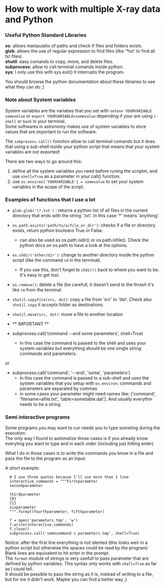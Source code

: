 
# How to work with multiple X-ray data and Python

### Useful Python Standard Libraries

   **os**: allows manipulatio of paths and check if files and folders exists.  
   **glob**: allows the use of regular expression to find files (like '\*txt' to find all txt files).  
   **shutil**: easy comands to copy, move, and delete files.  
   **subprocess**: allow to call terminal comands inside python.  
   **sys**: I only use this with sys.exit() it interrupts the program.  

   You should browse the python documentation about these libraries to see what they can do ;)  

### Note about System variables 

   System variables are the variabes that you set with `setenv YOURVARIABLE somevalue` or `export YOURVARIABLE=somevalue` depending if your are using `c-shell` or `bash` in your terminal.  
   Some softwares in astronomy makes use of system variables to store values that are important to run the software.  

   The `subprocess.call()` function allow to call terminal comands but it does that using a sub-shell inside your python script that means that your system variables are not exported!  

  There are two ways to go around this:  
   
   1. define all the system variables you need before runing the scriptm, and use `shell=True` as a parameter in your call() function.  
   2. use `os.environ['YOURVARIABLE'] = somevalue` to set your system variables in the scope of the script.  

### Examples of functions that I use a lot

   - `glob.glob('\*.txt')` : returns a python list of all files in the current directory that ends with the string '.txt'. In this case '\*' means 'anything'.  
   - `os.path.exists('path/to/a/file_or_dir')`: checks if a file or directory exists, return python booleans True or False.  
      - can also be used as os.path.isdir() or os.path.isfile(). Check the python docs on os.path to have a look at the options.  
   - `os.chdir('other/dir')`: change to another directory inside the python script (like the command `cd` in the terminal).  
      - If you use this, don't forget to `chdir()` back to where you want to be. It's easy to get lost.  
   - `os.remove()`: delete a file (be carefull, it doesn't send to the thrash it's like `rm` from the terminal.  
   - `shutil.copyfile(src, dst)`: copy a file from 'src' to 'dst'. Check also `shutil.copy` it accepts folder as destinations.  
   - `shutil.move(src, dst)`: move a file to another location  
    
   - ** IMPORTANT **  
   - subprocess.call('command --and some parameters', shell=True)  
      - In this case the command is passed to the shell and uses your system variables but everything should be one single string: commands and parameters.  

   or  

   - subprocess.call('command', '--and', 'some', 'parameters')  
      - In this case the command is passed to a sub-shell and uses the system variables that you setup with `os.environ`: commands and parameters are separated by commas  
      - in some cases your parameter might need names like: ['command', 'filename=afile.txt', 'table=sometable.dat']. And usually everythin needs to be a string.  

### Semi interactive programs
    
   Some programs you may want to run needs you to type someting during the execution.  
   The only way I found to automatize those cases is if you already know everyting you want to type and in each order (including just hitting enter)  

   What I do in those cases is to write the commands you know in a file and pass the file to the program as an input:  

   A short example:  

      # I use three quotes because I'll use more than 1 line
      interactive_commands = """Firstparameter
      secondparameter
      
      thirdparameter
      {0}
      {1}
      sixparameter
      """.format(fourthparameter, fifthparameter)
       
      f = open('parameters.tmp', 'w')
      f.write(interactive_commands)
      f.close()
      subprocess.call('somecommand < parameters.tmp', shell=True)


   Notice: after the first line everything is *not* idented (this looks weir in a python script but otherwise the spaces could be read by the program)  
   Blank lines are equivalent to hit enter in the prompt.  
   The `format` module of strings is very usefull to pass parameter that are defined by python variables.
   This syntax only works with `shell=True` as far as I could tell.  
   It should be possible to pass the string as it is, instead of writing to a file, but for me it didn't work. Maybe you can find a better way ;)  
